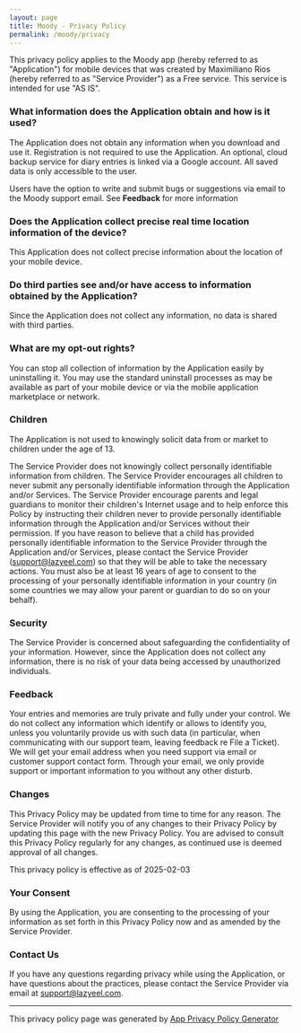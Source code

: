 ```yaml
---
layout: page
title: Moody - Privacy Policy
permalink: /moody/privacy
---
```


This privacy policy applies to the Moody app (hereby referred to as "Application") for mobile devices that was created by Maximiliano Rios (hereby referred to as "Service Provider") as a Free service. This service is intended for use "AS IS".

### What information does the Application obtain and how is it used?

The Application does not obtain any information when you download and use it. Registration is not required to use the Application. An optional, cloud backup service for diary entries is linked via a Google account. All saved data is only accessible to the user.

Users have the option to write and submit bugs or suggestions via email to the Moody support email. See **Feedback** for more information

### Does the Application collect precise real time location information of the device?

This Application does not collect precise information about the location of your mobile device.

### Do third parties see and/or have access to information obtained by the Application?

Since the Application does not collect any information, no data is shared with third parties.

### What are my opt-out rights?

You can stop all collection of information by the Application easily by uninstalling it. You may use the standard uninstall processes as may be available as part of your mobile device or via the mobile application marketplace or network.

### Children

The Application is not used to knowingly solicit data from or market to children under the age of 13.

The Service Provider does not knowingly collect personally identifiable information from children. The Service Provider encourages all children to never submit any personally identifiable information through the Application and/or Services. The Service Provider encourage parents and legal guardians to monitor their children's Internet usage and to help enforce this Policy by instructing their children never to provide personally identifiable information through the Application and/or Services without their permission. If you have reason to believe that a child has provided personally identifiable information to the Service Provider through the Application and/or Services, please contact the Service Provider (support@lazyeel.com) so that they will be able to take the necessary actions. You must also be at least 16 years of age to consent to the processing of your personally identifiable information in your country (in some countries we may allow your parent or guardian to do so on your behalf).

### Security

The Service Provider is concerned about safeguarding the confidentiality of your information. However, since the Application does not collect any information, there is no risk of your data being accessed by unauthorized individuals.

### Feedback

Your entries and memories are truly private and fully under your control. We do not collect any information which identify or allows to identify you, unless you voluntarily provide us with such data (in particular, when communicating with our support team, leaving feedback re File a Ticket). We will get your email address when you need support via email or customer support contact form. Through your email, we only provide support or important information to you without any other disturb.

### Changes

This Privacy Policy may be updated from time to time for any reason. The Service Provider will notify you of any changes to their Privacy Policy by updating this page with the new Privacy Policy. You are advised to consult this Privacy Policy regularly for any changes, as continued use is deemed approval of all changes.

This privacy policy is effective as of 2025-02-03

### Your Consent

By using the Application, you are consenting to the processing of your information as set forth in this Privacy Policy now and as amended by the Service Provider.

### Contact Us

If you have any questions regarding privacy while using the Application, or have questions about the practices, please contact the Service Provider via email at support@lazyeel.com.

---

This privacy policy page was generated by [App Privacy Policy Generator](https://app-privacy-policy-generator.nisrulz.com/)
